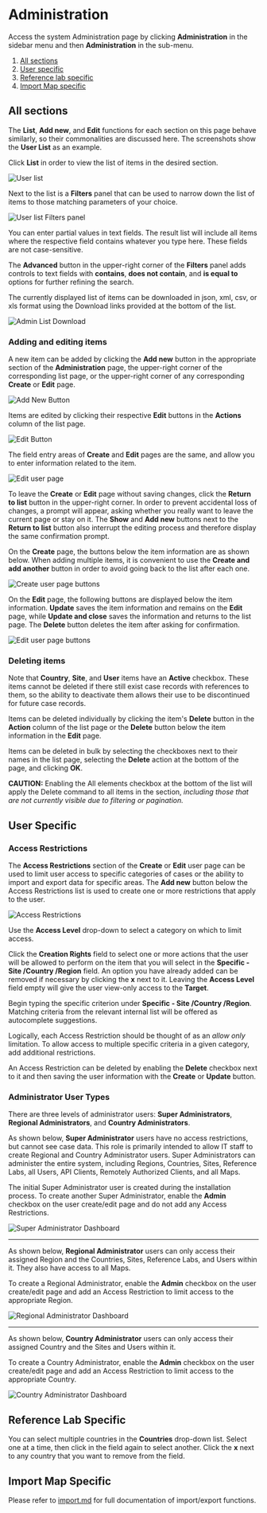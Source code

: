 Administration
==============

Access the system Administration page by clicking **Administration** in the sidebar menu and then
**Administration** in the sub-menu.

1. [All sections](#all-sections)
2. [User specific](#user-specific)
3. [Reference lab specific](#reference-lab-specific)
4. [Import Map specific](#import-map-specific)

All sections
------------

The **List**, **Add new**, and **Edit** functions for each section on this page behave similarly, so
their commonalities are discussed here. The screenshots show the **User List** as an example.

Click **List** in order to view the list of items in the desired section.

![User list](images/userList.png)

Next to the list is a **Filters** panel that can be used to narrow down the list of items to those
matching parameters of your choice.

![User list Filters panel](images/userListFiltersPanel.png)

You can enter partial values in text fields. The result list will include all items where the
respective field contains whatever you type here. These fields are not case-sensitive.

The **Advanced** button in the upper-right corner of the **Filters** panel adds controls to text
fields with **contains**, **does not contain**, and **is equal to** options for further refining the
search.

The currently displayed list of items can be downloaded in json, xml, csv, or xls format using the
Download links provided at the bottom of the list.

![Admin List Download](images/adminListDownload.png)

### Adding and editing items

A new item can be added by clicking the **Add new** button in the appropriate section of the
**Administration** page, the upper-right corner of the corresponding list page, or the upper-right
corner of any corresponding **Create** or **Edit** page.

![Add New Button](images/addNewButton.png)

Items are edited by clicking their respective **Edit** buttons in the **Actions** column of the list
page.

![Edit Button](images/listEditButton.png)

The field entry areas of **Create** and **Edit** pages are the same, and allow you to enter
information related to the item.

![Edit user page](images/editUserPage.png)

To leave the **Create** or **Edit** page without saving changes, click the **Return to list** button
in the upper-right corner. In order to prevent accidental loss of changes, a prompt will appear,
asking whether you really want to leave the current page or stay on it. The **Show** and **Add new**
buttons next to the **Return to list** button also interrupt the editing process and therefore
display the same confirmation prompt.

On the **Create** page, the buttons below the item information are as shown below. When adding
multiple items, it is convenient to use the **Create and add another** button in order to avoid
going back to the list after each one.

![Create user page buttons](images/createUserPageButtons.png)

On the **Edit** page, the following buttons are displayed below the item information. **Update**
saves the item information and remains on the **Edit** page, while **Update and close** saves the
information and returns to the list page. The **Delete** button deletes the item after asking for
confirmation.

![Edit user page buttons](images/editUserPageButtons.png)

### Deleting items

Note that **Country**, **Site**, and **User** items have an **Active** checkbox. These items cannot
be deleted if there still exist case records with references to them, so the ability to deactivate
them allows their use to be discontinued for future case records.

Items can be deleted individually by clicking the item's **Delete** button in the **Action** column
of the list page or the **Delete** button below the item information in the **Edit** page.

Items can be deleted in bulk by selecting the checkboxes next to their names in the list page,
selecting the **Delete** action at the bottom of the page, and clicking **OK**.

**CAUTION:** Enabling the All elements checkbox at the bottom of the list will apply the Delete
command to all items in the section, *including those that are not currently visible due to
filtering or pagination.*

User Specific
-------------

### Access Restrictions

The **Access Restrictions** section of the **Create** or **Edit** user page can be used to limit
user access to specific categories of cases or the ability to import and export data for specific
areas. The **Add new** button below the Access Restrictions list is used to create one or more
restrictions that apply to the user.

![Access Restrictions](images/accessRestrictions.png)

Use the **Access Level** drop-down to select a category on which to limit access.

Click the **Creation Rights** field to select one or more actions that the user will be allowed to
perform on the item that you will select in the **Specific - Site /Country /Region** field. An
option you have already added can be removed if necessary by clicking the **x** next to it. Leaving
the **Access Level** field empty will give the user view-only access to the **Target**.

Begin typing the specific criterion under **Specific - Site /Country /Region**. Matching criteria
from the relevant internal list will be offered as autocomplete suggestions.

Logically, each Access Restriction should be thought of as an *allow only* limitation. To allow
access to multiple specific criteria in a given category, add additional restrictions.

An Access Restriction can be deleted by enabling the **Delete** checkbox next to it and then
saving the user information with the **Create** or **Update** button.

### Administrator User Types

There are three levels of administrator users: **Super Administrators**, **Regional
Administrators**, and **Country Administrators**.

As shown below, **Super Administrator** users have no access restrictions, but cannot see case data.
This role is primarily intended to allow IT staff to create Regional and Country Administrator
users. Super Administrators can administer the entire system, including Regions, Countries, Sites,
Reference Labs, all Users, API Clients, Remotely Authorized Clients, and all Maps.

The initial Super Administrator user is created during the installation process. To create another
Super Administrator, enable the **Admin** checkbox on the user create/edit page and do not add any
Access Restrictions.

![Super Administrator Dashboard](images/superAdminDashboard.png)

---

As shown below, **Regional Administrator** users can only access their assigned Region and the
Countries, Sites, Reference Labs, and Users within it. They also have access to all Maps.

To create a Regional Administrator, enable the **Admin** checkbox on the user create/edit page and
add an Access Restriction to limit access to the appropriate Region.

![Regional Administrator Dashboard](images/regionalAdminDashboard.png)

---

As shown below, **Country Administrator** users can only access their assigned Country and the Sites
and Users within it.

To create a Country Administrator, enable the **Admin** checkbox on the user create/edit page and
add an Access Restriction to limit access to the appropriate Country.

![Country Administrator Dashboard](images/countryAdminDashboard.png)

Reference Lab Specific
----------------------

You can select multiple countries in the **Countries** drop-down list. Select one at a time, then
click in the field again to select another. Click the **x** next to any country that you want to
remove from the field.

Import Map Specific
-------------------

Please refer to [import.md](import.md) for full documentation of import/export functions.
